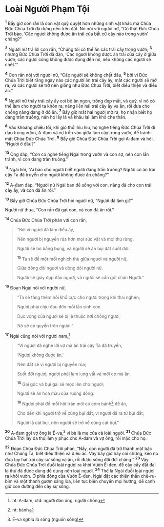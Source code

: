 # Loài Người Phạm Tội
<sup><b>1</b></sup> Bấy giờ con rắn là con vật quỷ quyệt hơn những sinh vật khác mà Chúa Ðức Chúa Trời đã dựng nên trên đất. Nó nói với người nữ, “Có thật Ðức Chúa Trời bảo, ‘Các ngươi không được ăn trái của bất cứ cây nào trong vườn’ chăng?”

<sup><b>2</b></sup> Người nữ trả lời con rắn, “Chúng tôi có thể ăn các trái cây trong vườn; <sup><b>3</b></sup> nhưng Ðức Chúa Trời đã dặn, ‘Các ngươi không được ăn trái của cây ở giữa vườn; các ngươi cũng không được đụng đến nó, nếu không các ngươi sẽ chết.’”

<sup><b>4</b></sup> Con rắn nói với người nữ, “Các người sẽ không chết đâu, <sup><b>5</b></sup> bởi vì Ðức Chúa Trời biết rằng ngày nào các người ăn trái cây ấy, mắt các người sẽ mở ra, và các người sẽ trở nên giống như Ðức Chúa Trời, biết điều thiện và điều ác.”

<sup><b>6</b></sup> Người nữ thấy trái cây ấy coi bộ ăn ngon, trông đẹp mắt, và quý, vì nó có thể làm cho người ta khôn ra; nàng liền hái trái cây ấy và ăn, rồi đưa cho chồng nàng đang ở đó ăn. <sup><b>7</b></sup> Bấy giờ mắt hai người mở ra; họ nhận biết họ đang trần truồng, nên họ lấy lá vả khâu lại làm khố che thân.

<sup><b>8</b></sup> Vào khoảng chiều tối, khi gió thổi hiu hiu, họ nghe tiếng Ðức Chúa Trời đi dạo trong vườn, A-đam và vợ trốn vào giữa lùm cây trong vườn, để tránh mặt Chúa Ðức Chúa Trời. <sup><b>9</b></sup> Bấy giờ Chúa Ðức Chúa Trời gọi A-đam và hỏi, “Ngươi ở đâu?”

<sup><b>10</b></sup> Ông đáp, “Con có nghe tiếng Ngài trong vườn và con sợ, nên con lẩn tránh, vì con đang trần truồng.”

<sup><b>11</b></sup> Ngài hỏi, “Ai bảo cho ngươi biết ngươi đang trần truồng? Ngươi có ăn trái cây Ta đã truyền cho ngươi không được ăn chăng?”

<sup><b>12</b></sup> A-đam đáp, “Người nữ Ngài ban để sống với con, nàng đã cho con trái cây ấy, và con đã ăn rồi.”

<sup><b>13</b></sup> Bấy giờ Chúa Ðức Chúa Trời hỏi người nữ, “Ngươi đã làm gì?”

Ngươi nữ thưa, “Con rắn đã gạt con, và con đã ăn rồi.”

<sup><b>14</b></sup> Chúa Ðức Chúa Trời phán với con rắn,


> “Bởi vì ngươi đã làm điều ấy,
> 
> Nên ngươi bị nguyền rủa hơn mọi súc vật và mọi thú rừng.
> 
> Ngươi sẽ bò bằng bụng, và ngươi sẽ ăn bụi đất suốt đời.
> 
> <sup><b>15</b></sup> Ta sẽ để một mối nghịch thù giữa ngươi và người nữ,
> 
> Giữa dòng dõi ngươi và dòng dõi người nữ.
> 
> Người sẽ giày đạp đầu ngươi, và ngươi sẽ cắn gót chân Người.”
>

<sup><b>16</b></sup> Ðoạn Ngài nói với người nữ,


> “Ta sẽ tăng thêm nỗi khổ cực cho ngươi trong khi thai nghén;
> 
> Ngươi phải chịu đau đớn mỗi lần sinh con.
> 
> Dục vọng của ngươi sẽ bị lệ thuộc nơi chồng ngươi;
> 
> Nó sẽ có quyền trên ngươi.”
>

<sup><b>17</b></sup> Ngài cũng nói với người nam,[^1]


> “Vì ngươi đã nghe lời vợ mà ăn trái cây Ta đã truyền,
> 
> ‘Ngươi không được ăn,’
> 
> Nên đất sẽ vì ngươi bị nguyền rủa;
> 
> Suốt đời ngươi, ngươi phải làm lụng vất vả mới có mà ăn.
> 
> <sup><b>18</b></sup> Gai góc và bụi gai sẽ mọc lên cho ngươi;
> 
> Ngươi sẽ ăn hoa màu của ruộng đồng.
> 
> <sup><b>19</b></sup> Ngươi phải đổ mồi hôi trán mới có cơm bánh[^2] để ăn,
> 
> Cho đến khi ngươi trở về cùng bụi đất, vì ngươi đã ra từ bụi đất;
> 
> Ngươi là cát bụi, nên ngươi sẽ trở về cùng cát bụi.”
>

<sup><b>20</b></sup> A-đam gọi vợ ông là Ê-va,[^3] vì bà là mẹ của cả loài người. <sup><b>21</b></sup> Chúa Ðức Chúa Trời lấy da thú làm y phục cho A-đam và vợ ông, rồi mặc cho họ.

<sup><b>22</b></sup> Ðoạn Chúa Ðức Chúa Trời phán, “Nầy, con người đã trở thành một bậc như Chúng Ta, biết điều thiện và điều ác. Vậy bây giờ hãy coi chừng, kẻo nó đưa tay hái trái cây sự sống và ăn, rồi được sống đời đời chăng.” <sup><b>23</b></sup> Vậy Chúa Ðức Chúa Trời đuổi loài người ra khỏi Vườn Ê-đen, để cày cấy đất đai là thứ đã được dùng để dựng nên loài người. <sup><b>24</b></sup> Thế là Ngài đuổi loài người ra khỏi vườn. Ở phía đông của Vườn Ê-đen, Ngài đặt các thiên thần chê-ru-bim và một thanh gươm sáng lòa, liên tục biến chuyển mọi hướng, để canh giữ con đường đến cây sự sống.

[^1]: nt: A-đam; ctd: người đàn ông, người chồng
[^2]: nt: bánh
[^3]: Ê-va *nghĩa là* sống (nguồn sống)